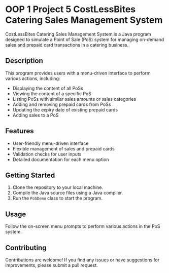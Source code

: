 # OOP 1 Project 5 CostLessBites Catering Sales Management System

CostLessBites Catering Sales Management System is a Java program designed to simulate a Point of Sale (PoS) system for managing on-demand sales and prepaid card transactions in a catering business.

## Description

This program provides users with a menu-driven interface to perform various actions, including:

- Displaying the content of all PoSs
- Viewing the content of a specific PoS
- Listing PoSs with similar sales amounts or sales categories
- Adding and removing prepaid cards from PoSs
- Updating the expiry date of existing prepaid cards
- Adding sales to a PoS

## Features

- User-friendly menu-driven interface
- Flexible management of sales and prepaid cards
- Validation checks for user inputs
- Detailed documentation for each menu option

## Getting Started

1. Clone the repository to your local machine.
2. Compile the Java source files using a Java compiler.
3. Run the `PoSDemo` class to start the program.

## Usage

Follow the on-screen menu prompts to perform various actions in the PoS system.

## Contributing

Contributions are welcome! If you find any issues or have suggestions for improvements, please submit a pull request.

